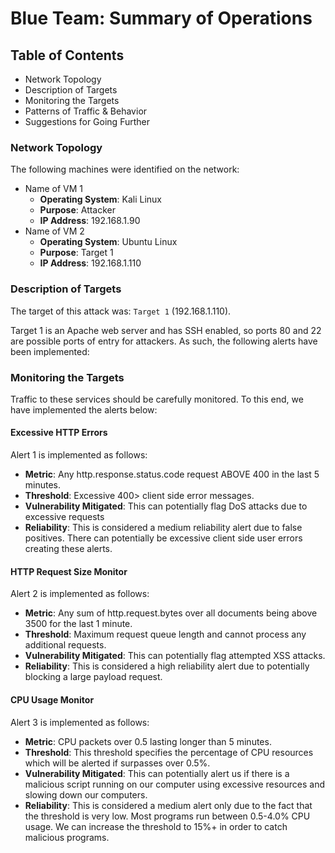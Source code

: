# Blue Team: Summary of Operations

## Table of Contents
- Network Topology
- Description of Targets
- Monitoring the Targets
- Patterns of Traffic & Behavior
- Suggestions for Going Further

### Network Topology

The following machines were identified on the network:
- Name of VM 1
  - **Operating System**: Kali Linux  
  - **Purpose**: Attacker
  - **IP Address**: 192.168.1.90
- Name of VM 2
  - **Operating System**: Ubuntu Linux
  - **Purpose**: Target 1
  - **IP Address**: 192.168.1.110

### Description of Targets

The target of this attack was: `Target 1` (192.168.1.110).

Target 1 is an Apache web server and has SSH enabled, so ports 80 and 22 are possible ports of entry for attackers. As such, the following alerts have been implemented:

### Monitoring the Targets

Traffic to these services should be carefully monitored. To this end, we have implemented the alerts below:

#### Excessive HTTP Errors
Alert 1 is implemented as follows:
  - **Metric**: Any http.response.status.code request ABOVE 400 in the last 5 minutes.
  - **Threshold**: Excessive 400> client side error messages.
  - **Vulnerability Mitigated**: This can potentially flag DoS attacks due to excessive requests
  - **Reliability**: This is considered a medium reliability alert due to false positives. There can potentially be excessive client side user errors creating these alerts. 

#### HTTP Request Size Monitor
Alert 2 is implemented as follows:
  - **Metric**: Any sum of http.request.bytes over all documents being above 3500 for the last 1 minute. 
  - **Threshold**: Maximum request queue length and cannot process any additional requests.
  - **Vulnerability Mitigated**: This can potentially flag attempted XSS attacks. 
  - **Reliability**: This is considered a high reliability alert due to potentially blocking a large payload request.

#### CPU Usage Monitor
Alert 3 is implemented as follows:
  - **Metric**: CPU packets over 0.5 lasting longer than 5 minutes.
  - **Threshold**: This threshold specifies the percentage of CPU resources which will be alerted if surpasses over 0.5%. 
  - **Vulnerability Mitigated**: This can potentially alert us if there is a malicious script running on our computer using excessive resources and slowing down our computers.
  - **Reliability**: This is considered a medium alert only due to the fact that the threshold is very low. Most programs run between 0.5-4.0% CPU usage. We can increase the threshold to 15%+ in order to catch malicious programs. 